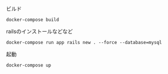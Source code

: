 ビルド
```
docker-compose build
```

railsのインストールなどなど
```
docker-compose run app rails new . --force --database=mysql
```

起動
```
docker-compose up
```
